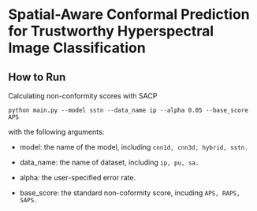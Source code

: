 # Spatial-Aware Conformal Prediction for Trustworthy Hyperspectral Image Classification

## How to Run

Calculating non-conformity scores with SACP

```
python main.py --model sstn --data_name ip --alpha 0.05 --base_score APS
```

with the following arguments:

- model: the name of the model, including ```cnn1d, cnn3d, hybrid, sstn.```


- data_name: the name of dataset, including ```ip, pu, sa.```
- alpha: the user-specified error rate.
- base_score: the standard non-coformity score, incuding ```APS, RAPS, SAPS.```


